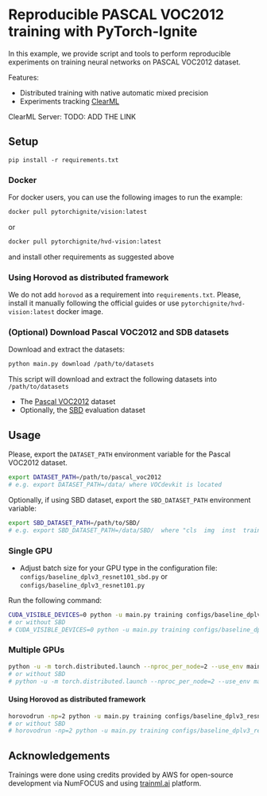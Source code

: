 # Reproducible PASCAL VOC2012 training with PyTorch-Ignite

In this example, we provide script and tools to perform reproducible experiments on training neural networks on PASCAL VOC2012
dataset.

Features:

- Distributed training with native automatic mixed precision
- Experiments tracking [ClearML](https://github.com/allegroai/clearml)

ClearML Server: TODO: ADD THE LINK

## Setup

```
pip install -r requirements.txt
```

### Docker

For docker users, you can use the following images to run the example:
```bash
docker pull pytorchignite/vision:latest
```
or 
```bash
docker pull pytorchignite/hvd-vision:latest
```

and install other requirements as suggested above

### Using Horovod as distributed framework

We do not add `horovod` as a requirement into `requirements.txt`. Please, install it manually following the official guides or 
use `pytorchignite/hvd-vision:latest` docker image.

### (Optional) Download Pascal VOC2012 and SDB datasets

Download and extract the datasets:

```bash
python main.py download /path/to/datasets
```

This script will download and extract the following datasets into `/path/to/datasets`

- The [Pascal VOC2012](http://host.robots.ox.ac.uk/pascal/VOC/voc2012/VOCtrainval_11-May-2012.tar) dataset
- Optionally, the [SBD](http://www.eecs.berkeley.edu/Research/Projects/CS/vision/grouping/semantic_contours/benchmark.tgz) evaluation dataset


## Usage

Please, export the `DATASET_PATH` environment variable for the Pascal VOC2012 dataset.

```bash
export DATASET_PATH=/path/to/pascal_voc2012
# e.g. export DATASET_PATH=/data/ where VOCdevkit is located
```

Optionally, if using SBD dataset, export the `SBD_DATASET_PATH` environment variable:

```bash
export SBD_DATASET_PATH=/path/to/SBD/
# e.g. export SBD_DATASET_PATH=/data/SBD/  where "cls  img  inst  train.txt  train_noval.txt  val.txt" are located
```

### Single GPU

- Adjust batch size for your GPU type in the configuration file: `configs/baseline_dplv3_resnet101_sbd.py` or `configs/baseline_dplv3_resnet101.py`

Run the following command:
```bash
CUDA_VISIBLE_DEVICES=0 python -u main.py training configs/baseline_dplv3_resnet101_sbd.py
# or without SBD 
# CUDA_VISIBLE_DEVICES=0 python -u main.py training configs/baseline_dplv3_resnet101.py
```

### Multiple GPUs

```bash
python -u -m torch.distributed.launch --nproc_per_node=2 --use_env main.py training configs/baseline_dplv3_resnet101_sbd.py
# or without SBD 
# python -u -m torch.distributed.launch --nproc_per_node=2 --use_env main.py training configs/baseline_dplv3_resnet101.py
```

#### Using Horovod as distributed framework

```bash
horovodrun -np=2 python -u main.py training configs/baseline_dplv3_resnet101_sbd.py --backend="horovod"
# or without SBD
# horovodrun -np=2 python -u main.py training configs/baseline_dplv3_resnet101.py --backend="horovod"
```

## Acknowledgements

Trainings were done using credits provided by AWS for open-source development via NumFOCUS 
and using [trainml.ai](trainml.ai) platform.
